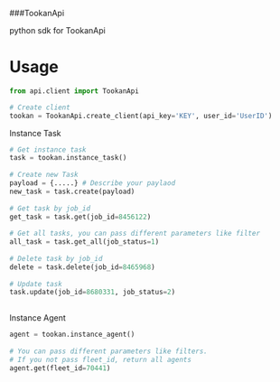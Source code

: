 ###TookanApi

python sdk for TookanApi

Usage
=====

```python
from api.client import TookanApi

# Create client
tookan = TookanApi.create_client(api_key='KEY', user_id='UserID')
```

Instance Task
```python
# Get instance task
task = tookan.instance_task() 
 
# Create new Task
payload = {.....} # Describe your paylaod
new_task = task.create(payload)
 
# Get task by job_id
get_task = task.get(job_id=8456122)
 
# Get all tasks, you can pass different parameters like filter
all_task = task.get_all(job_status=1)
 
# Delete task by job_id
delete = task.delete(job_id=8465968)
 
# Update task
task.update(job_id=8680331, job_status=2)
 
```

Instance Agent
```python
agent = tookan.instance_agent()
 
# You can pass different parameters like filters.
# If you not pass fleet_id, return all agents
agent.get(fleet_id=70441)
```